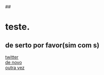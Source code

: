 <html>
 <body>
##  <h1>teste.</h1>
  <h2>de serto por favor(sim com s)</h2>
  <a href="https://twitter.com/home"> twitter</a> <br>
   <a href="https:"https://twitter.com/home"> de novo</a> <br>
  <a href="https://twitter.com/home">outra vez</a> <br>
 </body>
</html>
